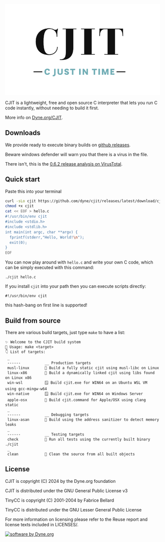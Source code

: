 [![CJIT logo](docs/cjit-logotype.png)](https://dyne.org/cjit)

CJIT is a lightweight, free and open source C interpreter that lets you run C code instantly, without needing to build it first.

More info on [Dyne.org/CJIT](https://dyne.org/cjit).

## Downloads

We provide ready to execute binary builds on [github releases](https://github.com/dyne/cjit/releases).

Beware windows defender will warn you that there is a virus in the file.

There isn't, this is the [0.6.2 release analysis on VirusTotal](https://www.virustotal.com/gui/file/77054b14b5960eaa655bb5c3d5f4f1ddd3ddbd9756136f029074bbef83e168fd/).

## Quick start

Paste this into your terminal
```sh
curl -sLo cjit https://github.com/dyne/cjit/releases/latest/download/cjit
chmod +x cjit
cat << EOF > hello.c
#!/usr/bin/env cjit
#include <stdio.h>
#include <stdlib.h>
int main(int argc, char **argv) {
  fprintf(stderr,"Hello, World!\n");
  exit(0);
}
EOF
```
You can now play around with `hello.c` and write your own C code, which can be simply executed with this command:
```
./cjit hello.c
```
If you install `cjit` into your path then you can execute scripts directly:
```
#!/usr/bin/env cjit
```
this hash-bang on first line is supported!

## Build from source

There are various build targets, just type `make` to have a list:
```
✨ Welcome to the CJIT build system
🛟 Usage: make <target>
👇 List of targets:
 _
 ------           __ Production targets
 musl-linux       🗿 Build a fully static cjit using musl-libc on Linux
 linux-x86        🐧 Build a dynamically linked cjit using libs found on Linux x86
 win-wsl          🪟 Build cjit.exe for WIN64 on an Ubuntu WSL VM using gcc-mingw-w64
 win-native       🪟 Build cjit.exe for WIN64 on Windows Server
 apple-osx        🍎 Build cjit.command for Apple/OSX using clang static
 _
 ------           __ Debugging targets
 linux-asan       🔬 Build using the address sanitizer to detect memory leaks
 _
 ------           __ Testing targets
 check            🧪 Run all tests using the currently built binary ./cjit
 _
 clean            🧹 Clean the source from all built objects
```

## License

CJIT is copyright (C) 2024 by the Dyne.org foundation

CJIT is distributed under the GNU General Public License v3

TinyCC is copyright (C) 2001-2004 by Fabrice Bellard

TinyCC is distributed under the GNU Lesser General Public License

For more information on licensing please refer to the Reuse report and
license texts included in LICENSES/.

[![software by Dyne.org](https://files.dyne.org/software_by_dyne.png)](http://www.dyne.org)
